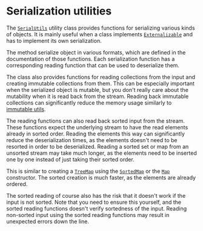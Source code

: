 # Serialization utilities

The [`SerialUtils`](/javadoc/saker/util/io/SerialUtils.html) utility class provides functions for serializing various kinds of objects. It is mainly useful when a class implements [`Externalizable`](https://docs.oracle.com/javase/8/docs/api/java/io/Externalizable.html) and has to implement its own serialization.

The method serialize object in various formats, which are defined in the documentation of those functions. Each serialization function has a corresponding reading function that can be used to deserialize them.

The class also provides functions for reading collections from the input and creating immutable collections from them. This can be especially important when the serialized object is mutable, but you don't really care about the mutability when it is read back from the stream. Reading back immutable collections can significantly reduce the memory usage similarly to [immutable utils](immutableutils.md).

The reading functions can also read back sorted input from the stream. These functions expect the underlying stream to have the read elements already in sorted order. Reading the elements this way can significantly reduce the deserialization times, as the elements doesn't need to be resorted in order to be deserialized. Reading a sorted set or map from an unsorted stream may take much longer, as the elements need to be inserted one by one instead of just taking their sorted order.

This is similar to creating a [`TreeMap`](https://docs.oracle.com/javase/8/docs/api/java/util/TreeMap.html) using the [`SortedMap`](https://docs.oracle.com/javase/8/docs/api/java/util/SortedMap.html) or the [`Map`](https://docs.oracle.com/javase/8/docs/api/java/util/Map.html) constructor. The sorted creation is much faster, as the elements are already ordered.

The sorted reading of course also has the risk that it doesn't work if the input is not sorted. Note that you need to ensure this yourself, and the sorted reading functions doesn't verify sortedness of the input. Reading non-sorted input using the sorted reading functions may result in unexpected errors down the line.
